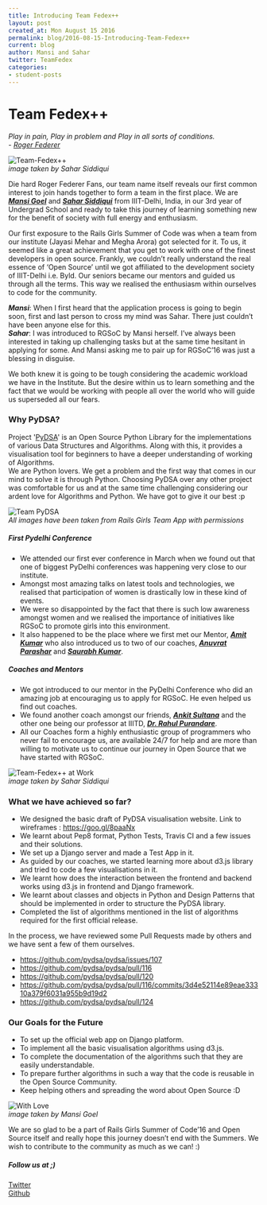 ```yaml
---
title: Introducing Team Fedex++
layout: post
created_at: Mon August 15 2016
permalink: blog/2016-08-15-Introducing-Team-Fedex++
current: blog
author: Mansi and Sahar
twitter: TeamFedex
categories:
- student-posts
---
```


# **Team Fedex++**

*Play in pain, Play in problem and Play in all sorts of conditions.*  
            - [_Roger Federer_](https://twitter.com/rogerfederer "Roger Federer")

![Team-Fedex++](/img/blog/2016/TeamFedex++1.jpeg)    
*image taken by Sahar Siddiqui*  


Die hard Roger Federer Fans, our team name itself reveals our first common interest to join hands together to form a team in the first place.
We are [_**Mansi Goel**_](https://twitter.com/mansigoel79 "Mansi Goel") and [_**Sahar Siddiqui**_](https://twitter.com/sahar_siddiqui "Sahar Siddiqui") from IIIT-Delhi, India, in our 3rd year of Undergrad School and ready to take this journey of learning something new for the benefit of society with full energy and enthusiasm.

Our first exposure to the Rails Girls Summer of Code was when a team from our institute (Jayasi Mehar and Megha Arora) got selected for it.
To us, it seemed like a great achievement that you get to work with one of the finest developers in open source. Frankly, we couldn’t really understand the real essence of ‘Open Source’ until we got affiliated to the development society of IIIT-Delhi i.e. Byld.
Our seniors became our mentors and guided us through all the terms. This way we realised the enthusiasm within ourselves to code for the community.

_**Mansi**_: When I first heard that the application process is going to begin soon, first and last person to cross my mind was Sahar. There just couldn’t have been anyone else for this.  
_**Sahar**_: I was introduced to RGSoC by Mansi herself. I’ve always been interested in taking up challenging tasks but at the same time hesitant in applying for some. And Mansi asking me to pair up for RGSoC’16 was just a blessing in disguise. 

We both knew it is going to be tough considering the academic workload we have in the Institute. But the desire within us to learn something and the fact that we would be working with people all over the world who will guide us superseded all our fears. 

### **Why PyDSA?** 
Project '[PyDSA](https://github.com/pydsa/pydsa "PyDSA")' is an Open Source Python Library for the implementations of various Data Structures and Algorithms. Along with this, it provides a visualisation tool for beginners to have a deeper understanding of working of Algorithms.  
We are Python lovers. We get a problem and the first way that comes in our mind to solve it is through Python. Choosing PyDSA over any other project was comfortable for us and at the same time challenging considering our ardent love for Algorithms and Python. We have got to give it our best :p

![Team PyDSA](/img/blog/2016/TeamFedex++2.jpg)    
*All images have been taken from Rails Girls Team App with permissions*   

##### **First Pydelhi Conference**
* We attended our first ever conference in March when we found out that one of biggest PyDelhi conferences was happening very close to our institute. 
* Amongst most amazing talks on latest tools and technologies, we realised that participation of women is drastically low in these kind of events.
* We were so disappointed by the fact that there is such low awareness amongst women and we realised the importance of initiatives like RGSoC to promote girls into this environment.
* It also happened to be the place where we first met our Mentor, [_**Amit Kumar**_](http://iamit.in/ "Amit Kumar") who also introduced us to two of our coaches, [_**Anuvrat Parashar**_](http://anuvrat.in/ "Anuvrat Parashar") and [_**Saurabh Kumar**_](https://saurabh-kumar.com "Saurabh Kumar").

##### **Coaches and Mentors**
* We got introduced to our mentor in the PyDelhi Conference who did an amazing job at encouraging us to apply for RGSoC. He even helped us find out coaches. 
* We found another coach amongst our friends, [_**Ankit Sultana**_](https://ankitsultana.me "Ankit Sultana") and the other one being our professor at IIITD, [_**Dr. Rahul Purandare**_](https://www.iiitd.edu.in/~purandare/ "Dr. Rahul Purandare"). 
* All our Coaches form a highly enthusiastic group of programmers who never fail to encourage us, are available 24/7 for help and are more than willing to motivate us to continue our journey in Open Source that we have started with RGSoC.


![Team-Fedex++ at Work](/img/blog/2016/TeamFedex++3.jpeg)    
*image taken by Sahar Siddiqui* 


### **What we have achieved so far?**
* We designed the basic draft of PyDSA visualisation website. Link to wireframes : <https://goo.gl/8paaNx>  
* We learnt about Pep8 format, Python Tests, Travis CI and a few issues and their solutions.  
* We set up a Django server and made a Test App in it.   
* As guided by our coaches, we started learning more about d3.js library and tried to code a few visualisations in it.    
* We learnt how does the interaction between the frontend and backend works using d3.js in frontend and Django framework.   
* We learnt about classes and objects in Python and Design Patterns that should be implemented in order to structure the PyDSA library.   
* Completed the list of algorithms mentioned in the list of algorithms required for the first official release.     

In the process, we have reviewed some Pull Requests made by others and we have sent a few of them ourselves.   
* <https://github.com/pydsa/pydsa/issues/107>   
* <https://github.com/pydsa/pydsa/pull/116>   
* <https://github.com/pydsa/pydsa/pull/120>    
* <https://github.com/pydsa/pydsa/pull/116/commits/3d4e52114e89eae33310a379f6031a955b9d19d2>    
* <https://github.com/pydsa/pydsa/pull/124>
    
### **Our Goals for the Future**    
* To set up the official web app on Django platform.   
* To implement all the basic visualisation algorithms using d3.js.    
* To complete the documentation of the algorithms such that they are easily understandable.   
* To prepare further algorithms in such a way that the code is reusable in the Open Source Community.   
* Keep helping others and spreading the word about Open Source :D
     
![With Love](/img/blog/2016/TeamFedex++4.jpg)    
*image taken by Mansi Goel* 

We are so glad to be a part of Rails Girls Summer of Code’16 and Open Source itself and really hope this journey doesn’t end with the Summers. We wish to contribute to the community as much as we can! :)

##### **Follow us at ;)**
[Twitter](https://twitter.com/TeamFedex)  
[Github](https://github.com/Fedex-Rgsoc16)
 
